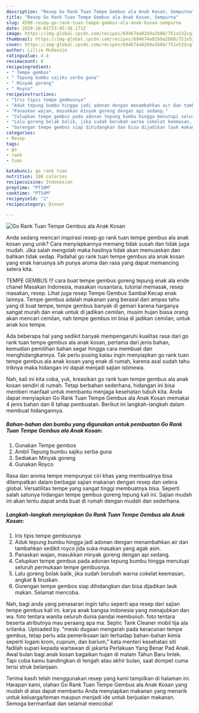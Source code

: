 ```yaml
---
description: "Resep Go Rank Tuan Tempe Gembus ala Anak Kosan, Sempurna"
title: "Resep Go Rank Tuan Tempe Gembus ala Anak Kosan, Sempurna"
slug: 4598-resep-go-rank-tuan-tempe-gembus-ala-anak-kosan-sempurna
date: 2020-10-01T23:45:38.171Z
image: https://img-global.cpcdn.com/recipes/694674a02b9a2b88/751x532cq70/go-rank-tuan-tempe-gembus-ala-anak-kosan-foto-resep-utama.jpg
thumbnail: https://img-global.cpcdn.com/recipes/694674a02b9a2b88/751x532cq70/go-rank-tuan-tempe-gembus-ala-anak-kosan-foto-resep-utama.jpg
cover: https://img-global.cpcdn.com/recipes/694674a02b9a2b88/751x532cq70/go-rank-tuan-tempe-gembus-ala-anak-kosan-foto-resep-utama.jpg
author: Lillie McKenzie
ratingvalue: 4.4
reviewcount: 8
recipeingredient:
- " Tempe gembos"
- " Tepung bumbu sajiku serba guna"
- " Minyak goreng"
- " Royco"
recipeinstructions:
- "Iris tipis tempe gembusnya"
- "Aduk tepung bumbu hingga jadi adonan dengan menambahkan air dan tambahkan sedikit royco jida suka masakan yang agak asin."
- "Panaskan wajan, masukkan minyak goreng dengan api sedang."
- "Celupkan tempe gembus pada adonan tepung bumbu hingga menutupi seluruh permukaan tempe gembusnya."
- "Lalu goreng bolak balik, jika sudah berubah warna cokelat keemasan, angkat &amp; tiruskan."
- "Gorengan tempe gembos siap dihidangkan dan bisa dijadikan lauk makan. Selamat mencoba."
categories:
- Resep
tags:
- go
- rank
- tuan

katakunci: go rank tuan 
nutrition: 108 calories
recipecuisine: Indonesian
preptime: "PT10M"
cooktime: "PT54M"
recipeyield: "2"
recipecategory: Dinner

---
```



![Go Rank Tuan Tempe Gembus ala Anak Kosan](https://img-global.cpcdn.com/recipes/694674a02b9a2b88/751x532cq70/go-rank-tuan-tempe-gembus-ala-anak-kosan-foto-resep-utama.jpg)

Anda sedang mencari inspirasi resep go rank tuan tempe gembus ala anak kosan yang unik? Cara menyiapkannya memang tidak susah dan tidak juga mudah. Jika salah mengolah maka hasilnya tidak akan memuaskan dan bahkan tidak sedap. Padahal go rank tuan tempe gembus ala anak kosan yang enak harusnya sih punya aroma dan rasa yang dapat memancing selera kita.

TEMPE GEMBUS !!! cara buat tempe gembus goreng tepung enak ala ende chanel Masakan Indonesia, masakan nusantara, tutorial memasak, resep masakan, resep. Lihat juga resep Tempe Gembus Sambal Kecap enak lainnya. Tempe gembus adalah makanan yang berasal dari ampas tahu yang di buat tempe, tempe gembus banyak di gemari karena harganya sangat murah dan enak untuk di jadikan cemilan, musim hujan biasa orang akan mencari cemilan, nah tempe gembus ini bisa di jadikan cemilan, untuk anak kos tempe.

Ada beberapa hal yang sedikit banyak mempengaruhi kualitas rasa dari go rank tuan tempe gembus ala anak kosan, pertama dari jenis bahan, kemudian pemilihan bahan segar hingga cara membuat dan menghidangkannya. Tak perlu pusing kalau ingin menyiapkan go rank tuan tempe gembus ala anak kosan yang enak di rumah, karena asal sudah tahu triknya maka hidangan ini dapat menjadi sajian istimewa.


Nah, kali ini kita coba, yuk, kreasikan go rank tuan tempe gembus ala anak kosan sendiri di rumah. Tetap berbahan sederhana, hidangan ini bisa memberi manfaat untuk membantu menjaga kesehatan tubuh kita. Anda dapat menyiapkan Go Rank Tuan Tempe Gembus ala Anak Kosan memakai 4 jenis bahan dan 6 tahap pembuatan. Berikut ini langkah-langkah dalam membuat hidangannya.

<!--inarticleads1-->

##### Bahan-bahan dan bumbu yang digunakan untuk pembuatan Go Rank Tuan Tempe Gembus ala Anak Kosan:

1. Gunakan  Tempe gembos
1. Ambil  Tepung bumbu sajiku serba guna
1. Sediakan  Minyak goreng
1. Gunakan  Royco


Rasa dan aroma tempe mempunyai ciri khas yang membuatnya bisa ditempatkan dalam berbagai sajian makanan dengan resep dan selera global. Versatilitas tempe yang sangat tinggi membuatnya bisa. Seperti salah satunya hidangan tempe gembus goreng tepung kali ini. Sajian mudah ini akan tentu dapat anda buat di rumah dengan mudah dan sederhana. 

<!--inarticleads2-->

##### Langkah-langkah menyiapkan Go Rank Tuan Tempe Gembus ala Anak Kosan:

1. Iris tipis tempe gembusnya
1. Aduk tepung bumbu hingga jadi adonan dengan menambahkan air dan tambahkan sedikit royco jida suka masakan yang agak asin.
1. Panaskan wajan, masukkan minyak goreng dengan api sedang.
1. Celupkan tempe gembus pada adonan tepung bumbu hingga menutupi seluruh permukaan tempe gembusnya.
1. Lalu goreng bolak balik, jika sudah berubah warna cokelat keemasan, angkat &amp; tiruskan.
1. Gorengan tempe gembos siap dihidangkan dan bisa dijadikan lauk makan. Selamat mencoba.


Nah, bagi anda yang penasaran ingin tahu seperti apa resep dari sajian tempe gembus kali ini. karya anak bangsa indonesia yang menajubkan dan wa. foto tentara wanita seluruh dunia pandai membunuh. foto tentara beserta atributnya mau peraang apa ma. Septic Tank Cleaner mobil tija ala srilanka. Uploaded by. &#34;meski dugaan mengarah pada keracunan tempe gembus, tetap perlu ada pemeriksaan lain terhadap bahan-bahan kimia seperti logam krom, cuprum, dan barium,&#34; kata menteri kesehatan siti fadilah supari kepada wartawan di jakarta Perlakuan Yang Benar Pad Anak. Awal bulan bagi anak kosan bagaikan hujan di malam Tahun Baru Imlek. Tapi coba kamu bandingkan di tengah atau akhir bulan, saat dompet cuma terisi struk belanjaan. 

Terima kasih telah menggunakan resep yang kami tampilkan di halaman ini. Harapan kami, olahan Go Rank Tuan Tempe Gembus ala Anak Kosan yang mudah di atas dapat membantu Anda menyiapkan makanan yang menarik untuk keluarga/teman maupun menjadi ide untuk berjualan makanan. Semoga bermanfaat dan selamat mencoba!

